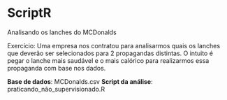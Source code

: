 # ScriptR

Analisando os lanches do MCDonalds

Exercício: Uma empresa nos contratou para analisarmos quais os lanches que deverão ser selecionados para 2 propagandas distintas. O intuito é pegar o lanche mais saudável e o mais calórico para realizarmos essa propaganda com base nos dados.

**Base de dados**: MCDonalds.csv
**Script da análise**: praticando_não_supervisionado.R
